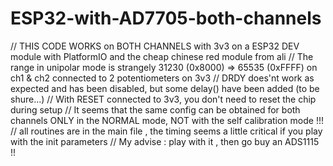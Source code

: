 # ESP32-with-AD7705-both-channels
// THIS CODE WORKS on BOTH CHANNELS with 3v3 on a ESP32 DEV module with PlatformIO and the cheap chinese red module from ali
// The range in unipolar mode is strangely 31230 (0x8000) => 65535 (0xFFFF) on ch1 & ch2 connected to 2 potentiometers on 3v3
// DRDY does'nt work as expected and has been disabled, but some delay() have been added (to be shure...)
// With RESET connected to 3v3, you don't need to reset the chip during setup
// It seems that the same config can be obtained for both channels ONLY in the NORMAL mode, NOT with the self calibration mode !!!
// all routines are in the main file , the timing seems a little critical if you play with the init parameters
// My advise : play with it , then go buy an ADS1115 !!
